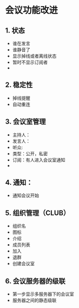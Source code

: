 # 会议功能改进
## 1. 状态
- 谁在发言
- 谁静音了
- 显示掉线或者离线状态
- 暂时不显示订阅者
- 
## 2. 稳定性
- 掉线提醒
- 自动重连

## 3. 会议室管理
- 主持人：
- 发言人：
- 听众:
- 类型：公开，私密
- 订阅：有人进入会议室通知
- 
## 4. 通知：
- 通知会议开始

## 5. 组织管理（CLUB）
- 组织名
- 图标
- 介绍
- 成员列表
- 加入
- 退群
- 创建会议室

## 6. 会议服务器的级联
- 第一步显示多服务器下的会议室
- 服务器之间的静态级联
